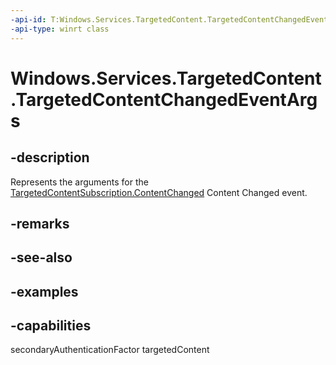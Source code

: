 ```yaml
---
-api-id: T:Windows.Services.TargetedContent.TargetedContentChangedEventArgs
-api-type: winrt class
---
```


<!-- Class syntax.
public class TargetedContentChangedEventArgs 
-->

# Windows.Services.TargetedContent.TargetedContentChangedEventArgs

## -description

Represents the arguments for the [TargetedContentSubscription.ContentChanged](targetedcontentsubscription_contentchanged.md) Content Changed event.

## -remarks

## -see-also

## -examples

## -capabilities

secondaryAuthenticationFactor
targetedContent
